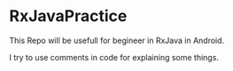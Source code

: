 # RxJavaPractice
This Repo will be usefull for begineer in RxJava in Android.

I try to use comments in code for explaining some things.


